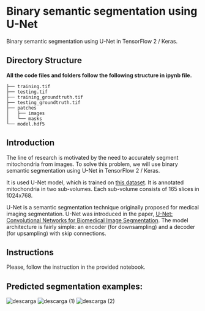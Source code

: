 # Binary semantic segmentation using U-Net

Binary semantic segmentation using U-Net in TensorFlow 2 / Keras. 


## Directory Structure

**All the code files and folders follow the following structure in ipynb file.**

```
├── training.tif
├── testing.tif
├── training_groundtruth.tif
├── testing_groundtruth.tif
├── patches
│   ├── images
│   └── masks
└── model.hdf5
```

## Introduction

The line of research is motivated by the need to accurately segment mitochondria from images. To solve this problem, we will use binary semantic segmentation using U-Net in TensorFlow 2 / Keras.

It is used U-Net model, which is trained on <a href="https://www.epfl.ch/labs/cvlab/data/data-em/" target="_blank">this dataset</a>. It is annotated mitochondria in two sub-volumes. Each sub-volume consists of 165 slices in 1024x768. 

U-Net is a semantic segmentation technique originally proposed for medical imaging segmentation. U-Net was introduced in the paper, <a href="https://arxiv.org/abs/1505.04597" target="_blank">U-Net: Convolutional Networks for Biomedical Image Segmentation</a>. The model architecture is fairly simple: an encoder (for downsampling) and a decoder (for upsampling) with skip connections.


## Instructions

Please, follow the instruction in the provided notebook.


## Predicted segmentation examples:

![descarga](https://user-images.githubusercontent.com/73080100/184480812-103a7193-c33c-4355-8d5b-b666cb8214d1.png)
![descarga (1)](https://user-images.githubusercontent.com/73080100/184480818-83cb044d-7abf-41c1-a7b9-1289f862a97e.png)
![descarga (2)](https://user-images.githubusercontent.com/73080100/184480815-3f35843d-2f7f-4eb9-8970-72ae6fd340e6.png)



